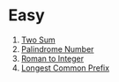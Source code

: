 # Easy
1. [Two Sum](easy/twoSum.java)
2. [Palindrome Number](easy/palindromeNumber.java)
3. [Roman to Integer](easy/romanToInteger.java)
4. [Longest Common Prefix](easy/longestCommonPrefix.java)